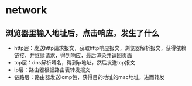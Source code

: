# network

## 浏览器里输入地址后，点击响应，发生了什么

- http层：发送http请求报文，获取http响应报文，浏览器解析报文，获得依赖链接，并继续请求，得到响应，最后渲染并返回页面
- tcp层：dns解析域名，得到ip地址，然后发送tcp报文
- ip层：路由器根据路由表转发报文
- 链路层：路由器发送icmp包，获得目的地址的mac地址，进而转发
